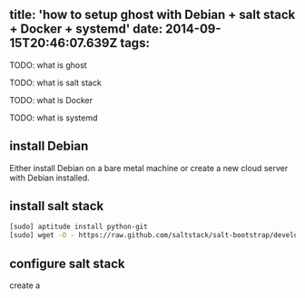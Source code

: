title: 'how to setup ghost with Debian + salt stack + Docker + systemd'
date: 2014-09-15T20:46:07.639Z
tags:
---
TODO: what is ghost

TODO: what is salt stack

TODO: what is Docker

TODO: what is systemd

## install Debian

Either install Debian on a bare metal machine or create a new cloud server with Debian installed.

## install salt stack

```bash
[sudo] aptitude install python-git
[sudo] wget -O - https://raw.github.com/saltstack/salt-bootstrap/develop/bootstrap-salt.sh | sh -s -- -M
```

## configure salt stack

create a 
